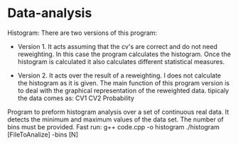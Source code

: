 # Data-analysis

Histogram:
There are two versions of this program:

* Version 1. It acts assuming that the cv's are correct and do not need reweighting. In this case the program calculates the histogram. Once the histogram is calculated it also calculates different statistical measures.

* Version 2. It acts over the result of a reweighting. I does not calculate the histogram as it is given. The main function of this program version is to deal with the graphical representation of the reweighted data. tipicaly the data comes as:
CV1 CV2 Probability

Program to preform histogram analysis over a set of continuous real data. It detects the minimum and maximum values of the data set. The number of bins must be provided. Fast run:
g++ code.cpp -o histogram
./histogram [FileToAnalize] -bins [N]

